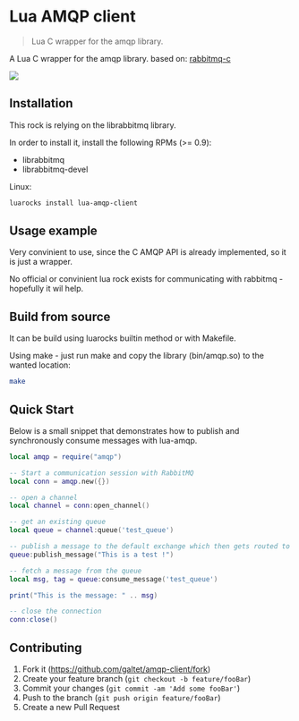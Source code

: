 # Lua AMQP client
> Lua C wrapper for the amqp library.

A Lua C wrapper for the amqp library. based on: [rabbitmq-c](https://github.com/alanxz/rabbitmq-c)

![](header.png)

## Installation

This rock is relying on the librabbitmq library.

In order to install it, install the following RPMs (>= 0.9):
* librabbitmq
* librabbitmq-devel

Linux:

```sh
luarocks install lua-amqp-client 
```

## Usage example

Very convinient to use, since the C AMQP API is already implemented, so it is just a wrapper.

No official or convinient lua rock exists for communicating with rabbitmq - hopefully it wil help.

## Build from source

It can be build using luarocks builtin method or with Makefile.

Using make - just run make and copy the library (bin/amqp.so) to the wanted location:

```sh
make
```

## Quick Start

Below is a small snippet that demonstrates how to publish
and synchronously consume messages with lua-amqp.

``` lua
local amqp = require("amqp")

-- Start a communication session with RabbitMQ
local conn = amqp.new({})

-- open a channel
local channel = conn:open_channel()

-- get an existing queue
local queue = channel:queue('test_queue')

-- publish a message to the default exchange which then gets routed to this queue
queue:publish_message("This is a test !")

-- fetch a message from the queue
local msg, tag = queue:consume_message('test_queue')

print("This is the message: " .. msg)

-- close the connection
conn:close()
```

## Contributing

1. Fork it (<https://github.com/galtet/amqp-client/fork>)
2. Create your feature branch (`git checkout -b feature/fooBar`)
3. Commit your changes (`git commit -am 'Add some fooBar'`)
4. Push to the branch (`git push origin feature/fooBar`)
5. Create a new Pull Request

